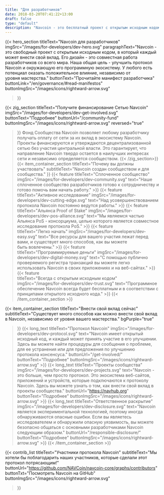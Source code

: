 ```yaml
---
title: "Для разработчиков"
date: 2018-03-20T07:41:22+13:00
draft: false
type: "default"
description: "Navcoin - это бесплатный проект с открытым исходным кодом, в который каждый может внести свой вклад. Его дизайн - это совместная работа разработчиков со всего мира."
---
```

<script src="https://ajax.googleapis.com/ajax/libs/jquery/3.3.1/jquery.min.js"></script>
{{< hero_section
titleText="Navcoin для разработчиков"
imgSrc="/images/for-developers/dev-hero.svg"
paragraphText="Navcoin - это свободный проект с открытым исходным кодом, в который каждый может внести свой вклад. Его дизайн - это совместная работа разработчиков со всего мира. Наша общая цель - улучшить протокол Navcoin и окружающую его программную экосистему. У любого есть потенциал оказать положительное влияние, независимо от уровня&nbsp;мастерства."
buttonText="Прочитайте манифест разработчика"
buttonLink="/en/governance/#read-manifestos"
buttonImgSrc="/images/icons/rightward-arrow.svg"
>}}

{{< zig_section
titleText="Получите финансирование Сетью&nbsp;Navcoin"
imgSrc="/images/for-developers/dev-get-involved.svg"
buttonText="Подробнее"
buttonUrl="/community-fund"
buttonImgSrc="/images/icons/rightward-arrow.svg"
reversed="true"
>}}
Фонд Сообщества Navcoin позволяет любому разработчику получать оплату от сети за их вклад в экосистему Navcoin. Проекты финансируются и утверждаются децентрализованной сетью без участия центральной власти. Это гарантирует, что направление Navcoin твердо остается в наилучших интересах сети и независимо определяется&nbsp;сообществом.
{{< /zig_section>}}
{{< item_container_section 
    titleText="Почему вы должны участвовать"
    subtitleText="Navcoin создан сообществом и для сообщества."
>}}
    {{< feature 
        titleText="Сплоченное сообщество"
        imgSrc="/images/for-developers/dev-community.svg"
        text="Наше сплоченное сообщество разработчиков готово к сотрудничеству и готово помочь вам начать&nbsp;работу."
    >}}
    {{< feature 
        titleText="Активное исследование"
        imgSrc="/images/for-developers/dev-cutting-edge.svg"
        text="Над усовершенствованием протокола Navcoin постоянно ведутся&nbsp;работы."
    >}}
    {{< feature                 
        titleText="Альянса Proof of Stake"
        imgSrc="/images/for-developers/dev-pos-alliance.svg"
        text="Мы являемся частью Альянса PoS - консорциума, целью которого является совместное исследование протокола&nbsp;PoS."
    >}}
    {{< feature                 
        titleText="Легко начать"
        imgSrc="/images/for-developers/dev-easy.svg"
        text="Все ресурсы для вашего участия лежат перед вами, и существует много способов, как вы можете быть&nbsp;вовлечены."
    >}}
    {{< feature                 
        titleText="Программируемые деньги"
        imgSrc="/images/for-developers/dev-digital-money.svg"
        text="С помощью публично проверяемого регистра транзакций вы можете легко использовать Navcoin в своих приложениях и на&nbsp;веб-сайтах."
    >}}
    {{< feature                 
        titleText="Всегда с открытым исходным кодом"
        imgSrc="/images/for-developers/dev-trust.svg"
        text="Программное обеспечение Navcoin всегда будет бесплатным и в соответствии с принципами открытого исходного&nbsp;кода."
    >}}
{{< /item_container_section >}}

{{< item_container_section 
    titleText="Внести свой вклад сейчас"
    subtitleText="Существует много способов как можно внести свой вклад в Navcoin, независимо от уровня вашего&nbsp;мастерства."
    bgPurple="true"
>}}
    {{< long_text 
        titleText="Протокол Navcoin"
        imgSrc="/images/for-developers/dev-protocol.svg"
        text="Navcoin имеет открытый исходный код, и каждый может принять участие в его улучшении. Здесь вы можете найти процедуры для сообщения о проблеме, для ее устранения или для предложения по улучшению протокола&nbsp;консенсуса."
        buttonUrl="/get-involved/"
        buttonText="Подробнее"
        buttonImgSrc="/images/icons/rightward-arrow.svg"
    >}}
    {{< long_text 
        titleText="Проекты сообщества"
        imgSrc="/images/for-developers/dev-projects.svg"
        text="Navcoin - это больше, чем просто протокол. Это экосистема веб-сайтов, приложений и устройств, которые подключаются к протоколу Navcoin. Здесь вы можете узнать о том, как внести свой вклад в проекты&nbsp;сообщества."
        buttonUrl="https://navhub.org"
        buttonText="Подробнее"
        buttonImgSrc="/images/icons/rightward-arrow.svg"
    >}}
    {{< long_text 
        titleText="Ответственное раскрытие"
        imgSrc="/images/for-developers/dev-disclosure.svg"
        text="Navcoin является экспериментальной технологией, поэтому иногда обнаруживаются опасные ошибки. Если вы являетесь исследователем и обнаружили опасную уязвимость, вы можете безопасно общаться с основными разработчиками Navcoin следующим&nbsp;образом."
        buttonUrl="/responsible-disclosure/"
        buttonText="Подробнее"
        buttonImgSrc="/images/icons/rightward-arrow.svg"
    >}}
{{< /item_container_section >}}

{{< contrib_list
    titleText="Участники протокола Navcoin"
    subtitleText="Мы хотели бы поблагодарить наших участников, которые сделали этот протокол&nbsp;потрясающим!"
    buttonUrl="https://github.com/NAVCoin/navcoin-core/graphs/contributors"
    buttonTxt="Посмотреть Navcoin на GitHub"
    buttonImgSrc="/images/icons/rightward-arrow.svg"
>}}
<script>
$("a[href^='#']").click(function(e) {
	e.preventDefault();
	
	var position = $($(this).attr("href")).offset().top;

	$("body, html").animate({
		scrollTop: position
	} /* speed */ );
});
</script>
